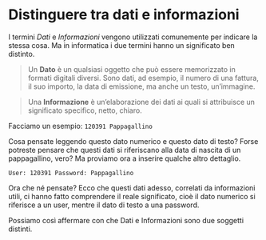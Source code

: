# Distinguere tra dati e informazioni

I termini _Dati_ e _Informazioni_ vengono utilizzati comunemente per indicare la stessa cosa. Ma in informatica i due termini hanno un significato
ben distinto.

> Un **Dato** è un qualsiasi oggetto che può essere memorizzato in formati digitali diversi. Sono dati, ad esempio, il numero di una fattura, il suo importo,
> la data di emissione, ma anche un testo, un’immagine.

> Una **Informazione** è un’elaborazione dei dati ai quali si attribuisce un significato specifico, netto, chiaro.

Facciamo un esempio: `120391 Pappagallino`

Cosa pensate leggendo questo dato numerico e questo dato di testo? Forse potreste pensare che questi dati si riferiscano alla data di nascita di un
pappagallino, vero? Ma proviamo ora a inserire qualche altro dettaglio.

`User: 120391 Password: Pappagallino`

Ora che né pensate? Ecco che questi dati adesso, correlati da informazioni utili, ci hanno fatto comprendere il reale significato, cioè il dato numerico
si riferisce a un user, mentre il dato di testo a una password.

Possiamo così affermare con che Dati e Informazioni sono due soggetti distinti.
